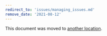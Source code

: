 ```yaml
---
redirect_to: 'issues/managing_issues.md'
remove_date: '2021-08-12'
---
```


This document was moved to [another location](issues/managing_issues.md).

<!-- This redirect file can be deleted after <2021-08-12>. -->
<!-- Before deletion, see: https://docs.gitlab.com/ee/development/documentation/#move-or-rename-a-page -->
